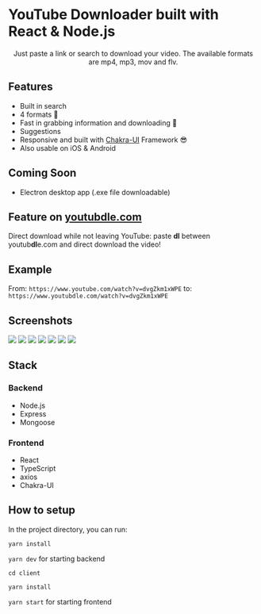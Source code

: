 # YouTube Downloader built with React & Node.js

<p align="center">
Just paste a link or search to download your video. The available formats are mp4, mp3, mov and flv.
</p>

## Features

- Built in search
- 4 formats 🤘
- Fast in grabbing information and downloading 🚀
- Suggestions
- Responsive and built with [Chakra-UI](https://chakra-ui.com/) Framework 😎
- Also usable on iOS & Android

## Coming Soon

- Electron desktop app (.exe file downloadable)

## Feature on [youtubdle.com](https://youtubdle.com)

Direct download while not leaving YouTube: paste **dl** between youtub**dl**e.com and direct download the video!

## Example

From: `https://www.youtube.com/watch?v=dvgZkm1xWPE` to: `https://www.youtubdle.com/watch?v=dvgZkm1xWPE`

## Screenshots

![](https://raw.githubusercontent.com/bennymeier/new-youtube-downloader/master/download_preview.png)
![](https://raw.githubusercontent.com/bennymeier/new-youtube-downloader/master/suggestions.png)
![](https://raw.githubusercontent.com/bennymeier/new-youtube-downloader/master/download_preview_dark.png)
![](https://raw.githubusercontent.com/bennymeier/new-youtube-downloader/master/suggestions_dark.png)
![](https://raw.githubusercontent.com/bennymeier/new-youtube-downloader/master/download_preview_loading.png)
![](https://raw.githubusercontent.com/bennymeier/new-youtube-downloader/master/suggestions_loading.png)
![](https://raw.githubusercontent.com/bennymeier/new-youtube-downloader/master/changelog.png)

## Stack

### Backend

- Node.js
- Express
- Mongoose

### Frontend

- React
- TypeScript
- axios
- Chakra-UI

## How to setup

In the project directory, you can run:

`yarn install`

`yarn dev` for starting backend

`cd client`

`yarn install`

`yarn start` for starting frontend
